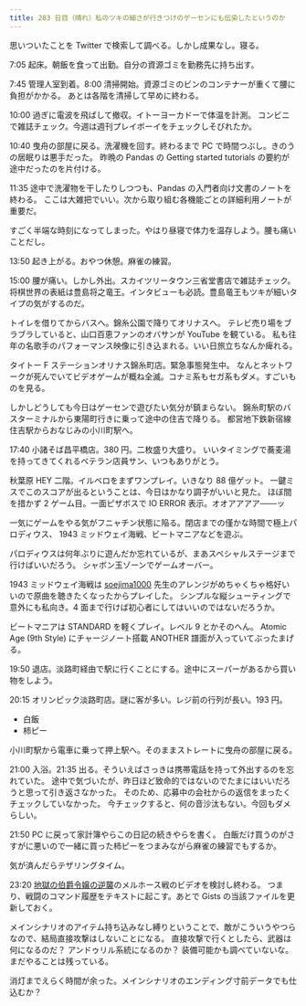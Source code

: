 ```yaml
---
title: 283 日目（晴れ）私のツキの細さが行きつけのゲーセンにも伝染したというのか
---
```


思いついたことを Twitter で検索して調べる。しかし成果なし。寝る。

7:05 起床。朝飯を食って出勤。自分の資源ゴミを勤務先に持ち出す。

7:45 管理人室到着。8:00 清掃開始。資源ゴミのビンのコンテナーが重くて腰に負担がかかる。
あとは各階を清掃して早めに終わる。

10:00 過ぎに電波を飛ばして撤収。イトーヨーカドーで体温を計測。
コンビニで雑誌チェック。今週は週刊プレイボーイをチェックしそびれたか。

10:40 曳舟の部屋に戻る。洗濯機を回す。終わるまで PC で時間つぶし。きのうの居眠りは悪手だった。
昨晩の Pandas の Getting started tutorials の要約が途中だったのを片付ける。

11:35 途中で洗濯物を干したりしつつも、Pandas の入門者向け文書のノートを終わる。
ここは大雑把でいい。次から取り組む各機能ごとの詳細利用ノートが重要だ。

すごく半端な時刻になってしまった。やはり昼寝で体力を温存しよう。腰も痛いことだし。

13:50 起き上がる。おやつ休憩。麻雀の練習。

15:00 腰が痛い。しかし外出。スカイツリータウン三省堂書店で雑誌チェック。
将棋世界の表紙は豊島将之竜王。インタビューも必読。豊島竜王もツキが細いタイプの気がするのだ。

トイレを借りてからバスへ。錦糸公園で降りてオリナスへ。
テレビ売り場をブラブラしていると、山口百恵ファンのオバサンが YouTube を観ている。
私も往年の名歌手のパフォーマンス映像に引き込まれる。いい日旅立ちなんか痺れる。

タイトー F ステーションオリナス錦糸町店。緊急事態発生中。
なんとネットワークが死んでいてビデオゲームが概ね全滅。コナミ系もセガ系もダメ。すごいものを見る。

しかしどうしても今日はゲーセンで遊びたい気分が鎮まらない。
錦糸町駅のバスターミナルから東陽町行きに乗って途中の住吉で降りる。
都営地下鉄新宿線住吉駅からおなじみの小川町駅へ。

17:40 小諸そば昌平橋店。380 円。二枚盛り大盛り。
いいタイミングで蕎麦湯を持ってきてくれるベテラン店員サン、いつもありがとう。

秋葉原 HEY 二階。イルベロをまずワンプレイ。いきなり 88 億ゲット。
一鍵ミスでこのスコアが出るということは、今日はかなり調子がいいと見た。
ほぼ間を措かず 2 ゲーム目。一面ピザボスで IO ERROR 表示。オオアアアア───ッ

一気にゲームをやる気がフニャチン状態に陥る。閉店までの僅かな時間で極上パロディウス、
1943 ミッドウェイ海戦、ビートマニアなどを遊ぶ。

パロディウスは何年ぶりに遊んだか忘れているが、まあスペシャルステージまで行けばいいだろう。
シャボン玉ゾーンでゲームオーバー。

1943 ミッドウェイ海戦は [soejima1000] 先生のアレンジがめちゃくちゃ格好いいので原曲を聴きたくなったからプレイした。
シンプルな縦シューティングで意外にも私向き。4 面まで行けば初心者にしてはいいのではないだろうか。

ビートマニアは STANDARD を軽くプレイ。レベル 9 とかそのへん。
Atomic Age (9th Style) にチャージノート搭載 ANOTHER 譜面が入っていてぶったまげる。

19:50 退店。淡路町経由で駅に行くことにする。途中にスーパーがあるから買い物をしよう。

20:15 オリンピック淡路町店。謎に客が多い。レジ前の行列が長い。193 円。

* 白飯
* 柿ピー

小川町駅から電車に乗って押上駅へ。そのままストレートに曳舟の部屋に戻る。

21:00 入浴。21:35 出る。そういえばさっきは携帯電話を持って外出するのを忘れていた。
途中で気づいたが、昨日ほど致命的ではないのでたまにはいいだろうと思って引き返さなかった。
そのため、応募中の会社からの返信をまったくチェックしていなかった。
今チェックすると、何の音沙汰もない。今回もダメらしい。

21:50 PC に戻って家計簿やらこの日記の続きやらを書く。
白飯だけ買うのがさすがに悪いので一緒に買った柿ピーをつまみながら麻雀の練習でもするか。

気が済んだらテザリングタイム。

23:20 [地獄の伯爵令嬢の逆襲][bshf21a]のメルホース戦のビデオを検討し終わる。
つまり、戦闘のコマンド履歴をテキストに起こす。あとで Gists の当該ファイルを更新しておく。

メインシナリオのアイテム持ち込みなし縛りということで、敵がこういうやつらなので、結局直接攻撃はしないことになる。
直接攻撃で行くとしたら、武器は何になるのだ？ アンドゥリル系統になるのか？ 装備可能かも調べていないな。
まだやることは残っている。

消灯までえらく時間が余った。メインシナリオのエンディング寸前データでも仕込むか？

[soejima1000]: https://www.youtube.com/user/soejima1000/videos
[bshf21a]: https://www.freem.ne.jp/win/game/24805
